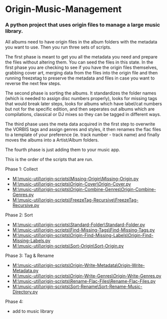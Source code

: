 # Origin-Music-Management


### A python project that uses origin files to manage a large music library.  

All albums need to have origin files in the album folders with the metadata you want to use.  Then you run three sets of scripts.

The first phase is meant to get you all the metadata you need and prepare the files without altering them.  You can seed the files in this state. In the first phase you are checking to see if you have the origin files themselves, grabbing cover art, merging data from the files into the origin file and then running freezetag to preserve the metadata and files in case you want to reverse the next few steps.

The second phase is sorting the albums.  It standardizes the folder names (which is needed to assign disc numbers properly), looks for missing tags that would break later steps, looks for albums which have label/cat numbers but not for the specific edition, and then seperates out albums which are compilations, classical or DJ mixes so they can be tagged in different ways.

The third phase uses the meta data acquired in the first step to overwrite the VORBIS tags and assign genres and styles, it then renames the flac files to a template of your preference (ie. track number - track name) and finally moves the albums into a Artist/Album folders. 

The fourth phase is just adding them to your music app.

This is the order of the scripts that are run.

Phase 1: Collect
- [M:\music-util\origin-scripts\Missing-Origin\Missing-Origin.py](https://github.com/spinfast319/Missing-Origin)
- [M:\music-util\origin-scripts\Origin-Cover\Origin-Cover.py](https://github.com/spinfast319/Origin-Cover)
- [M:\music-util\origin-scripts\Origin-Combine-Genres\Origin-Combine-Genres.py](https://github.com/spinfast319/Origin-Combine-Genres)
- [M:\music-util\origin-scripts\FreezeTag-Recursive\FreezeTag-Recursive.py](https://github.com/spinfast319/FreezeTag-Recursive)

Phase 2: Sort
- [M:\music-util\origin-scripts\Standard-Folder\Standard-Folder.py](https://github.com/spinfast319/Standard-Folder)
- [M:\music-util\origin-scripts\Find-Missing-Tags\Find-Missing-Tags.py](https://github.com/spinfast319/Find-Missing-Tags)
- [M:\music-util\origin-scripts\Origin-Find-Missing-Labels\Origin-Find-Missing-Labels.py](https://github.com/spinfast319/Origin-Find-Missing-Labels)
- [M:\music-util\origin-scripts\Sort-Origin\Sort-Origin.py](https://github.com/spinfast319/Sort-Origin)

Phase 3: Tag & Rename
- [M:\music-util\origin-scripts\Origin-Write-Metadata\Origin-Write-Metadata.py](https://github.com/spinfast319/Origin-Write-Metadata)
- [M:\music-util\origin-scripts\Origin-Write-Genres\Origin-Write-Genres.py](https://github.com/spinfast319/Origin-Write-Genres)
- [M:\music-util\origin-scripts\Rename-Flac-Files\Rename-Flac-Files.py](https://github.com/spinfast319/Rename-Flac-Files)
- [M:\music-util\origin-scripts\Sort-Rename\Sort-Rename-Music-Directory.py](https://github.com/spinfast319/Sort-Rename-Music-Directory)


Phase 4: 
- add to music library
